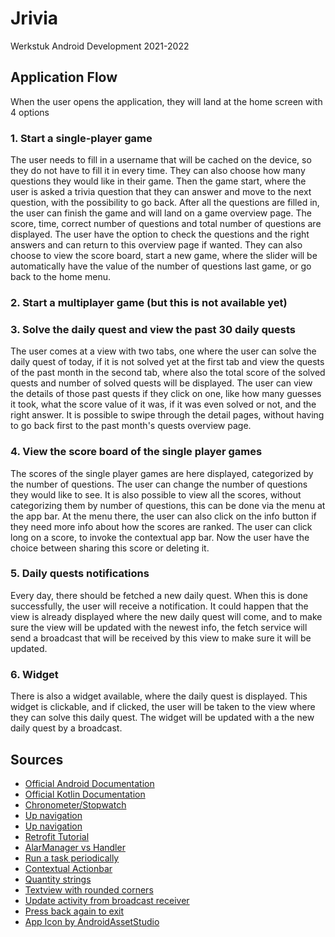 # Jrivia

Werkstuk Android Development 2021-2022

## Application Flow

When the user opens the application, they will land at the home screen with 4 options

### 1. Start a single-player game

The user needs to fill in a username that will be cached on the device, so they do not have to fill
it in every time. They can also choose how many questions they would like in their game. Then the
game start, where the user is asked a trivia question that they can answer and move to the next
question, with the possibility to go back. After all the questions are filled in, the user can
finish the game and will land on a game overview page. The score, time, correct number of questions
and total number of questions are displayed. The user have the option to check the questions and the
right answers and can return to this overview page if wanted. They can also choose to view the score
board, start a new game, where the slider will be automatically have the value of the number of
questions last game, or go back to the home menu.

### 2. Start a multiplayer game (but this is not available yet)

### 3. Solve the daily quest and view the past 30 daily quests

The user comes at a view with two tabs, one where the user can solve the daily quest of today, if it
is not solved yet at the first tab and view the quests of the past month in the second tab, where
also the total score of the solved quests and number of solved quests will be displayed. The user
can view the details of those past quests if they click on one, like how many guesses it took, what
the score value of it was, if it was even solved or not, and the right answer. It is possible to
swipe through the detail pages, without having to go back first to the past month's quests overview
page.

### 4. View the score board of the single player games

The scores of the single player games are here displayed, categorized by the number of questions.
The user can change the number of questions they would like to see. It is also possible to view all
the scores, without categorizing them by number of questions, this can be done via the menu at the
app bar. At the menu there, the user can also click on the info button if they need more info about
how the scores are ranked. The user can click long on a score, to invoke the contextual app bar. Now
the user have the choice between sharing this score or deleting it.

### 5. Daily quests notifications

Every day, there should be fetched a new daily quest. When this is done successfully, the user will
receive a notification. It could happen that the view is already displayed where the new daily quest
will come, and to make sure the view will be updated with the newest info, the fetch service will
send a broadcast that will be received by this view to make sure it will be updated.

### 6. Widget

There is also a widget available, where the daily quest is displayed. This widget is clickable, and
if clicked, the user will be taken to the view where they can solve this daily quest. The widget
will be updated with a the new daily quest by a broadcast.

## Sources

- [Official Android Documentation](https://d.android.com)
- [Official Kotlin Documentation](https://kotlinlang.org)
- [Chronometer/Stopwatch](https://www.youtube.com/watch?v=RLnb4vVkftc)
- [Up navigation](https://stackoverflow.com/questions/15559838/actionbar-up-navigation-recreates-parent-activity-instead-of-onresume)
- [Up navigation](https://stackoverflow.com/questions/36391478/how-do-i-navigate-up-to-a-parent-activity-not-on-the-back-stack)
- [Retrofit Tutorial](https://www.youtube.com/watch?v=gaPoV4z5wng)
- [AlarManager vs Handler](https://stackoverflow.com/questions/13228843/should-i-use-alarmmanager-or-handler)
- [Run a task periodically](https://stackoverflow.com/questions/6425611/android-run-a-task-periodically)
- [Contextual Actionbar](https://www.geeksforgeeks.org/how-to-use-material-contextual-actionbar-library-in-android-app/)
- [Quantity strings](https://stackoverflow.com/questions/41950952/how-to-use-android-quantity-strings-plurals)
- [Textview with rounded corners](https://www.geeksforgeeks.org/how-to-add-a-textview-with-rounded-corner-in-android/)
- [Update activity from broadcast receiver](https://stackoverflow.com/questions/25215878/how-to-update-the-ui-of-activity-from-broadcastreceiver)
- [Press back again to exit](https://www.geeksforgeeks.org/how-to-implement-press-back-again-to-exit-in-android/)
- [App Icon by AndroidAssetStudio](https://romannurik.github.io/AndroidAssetStudio/index.html)
